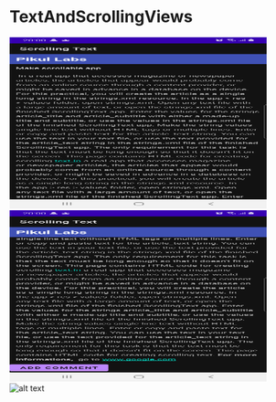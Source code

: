 # TextAndScrollingViews
<img src="./scroll1.png" alt="alt text" width="450" height="300">
<img src="./scrolltextCodingChallenge.png" alt="alt text" width="450" height="300">
<img src="./scrolltext.gif" alt="alt text" width="350" height="500">
